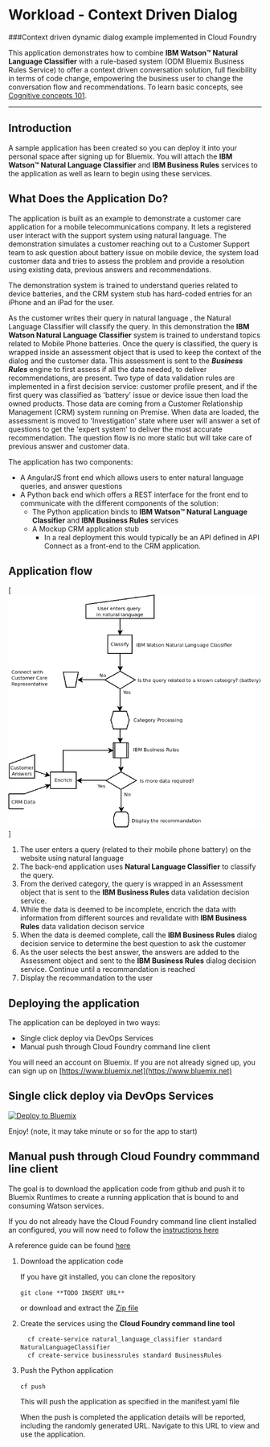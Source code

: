 # Workload - Context Driven Dialog


###Context driven dynamic dialog example implemented in Cloud Foundry

This application demonstrates how to combine **IBM Watson™ Natural Language Classifier** with a rule-based system (ODM Bluemix Business Rules Service) to offer a context driven conversation solution, full flexibility in terms of code change, empowering the business user to change the conversation flow and recommendations. To learn basic concepts, see [Cognitive concepts 101](https://developer.ibm.com/cloudarchitecture/docs/cognitive-concepts-101/).


----


## Introduction

A sample application has been created so you can deploy it into your personal space 
after signing up for Bluemix. You will attach the **IBM Watson™ Natural Language Classifier** and 
**IBM Business Rules** services to the application as well as learn to begin using these services.

## What Does the Application Do?

The application is built as an example to demonstrate a customer care application for a mobile telecommunications company. It lets a registered user interact with the support system using natural language. 
The demonstration simulates a customer reaching out to a Customer Support team to ask question about battery issue on mobile device, the system load customer data and tries to assess 
the problem and provide a resolution using existing data, previous answers and recommendations. 

The demonstration system is trained to understand queries related to device batteries, and the CRM system stub has hard-coded entries for an iPhone and an iPad for the user.




As the customer writes their query in natural language , the Natural Language Classifier will classify the query. In this demonstration the **IBM Watson Natural Language Classifier** system
is trained to understand topics related to Mobile Phone batteries. Once the query is classified, the query is wrapped inside an assessment object that is used
to keep the context of the dialog and the customer data. This assessment is sent to the ***Business Rules*** engine to first assess if all the data needed, to deliver recommendations, are
present. Two type of data validation rules are implemented in a first decision service: customer profile present, and if the first query was classified as 'battery' issue
or device issue then load the owned products. Those data are coming from a Customer Relationship Management (CRM) system running on Premise. 
When data are loaded, the assessment is moved to 'Investigation' state where user will answer a set of questions to get the 'expert system' to deliver the most accurate recommendation.
The question flow is no more static but will take care of previous answer and customer data. 


The application has two components:
- A AngularJS front end which allows users to enter natural language queries, and answer questions
- A Python back end which offers a REST interface for the front end to communicate with the different components of the solution:
    * The Python application binds to **IBM Watson™ Natural Language Classifier** and **IBM Business Rules** services
    * A Mockup CRM application stub
       * In a real deployment this would typically be an API defined in API Connect as a front-end to the CRM application.
       
       

## Application flow
[![Process flow](ProcessFlow.png)]


1. The user enters a query (related to their mobile phone battery) on the website using natural language
2. The back-end application uses **Natural Language Classifier** to classify the query. 
3. From the derived category, the query is wrapped in an Assessment object that is sent to the **IBM Business Rules** data validation decision service.
4. While the data is deemed to be incomplete, encrich the data with information from different sources and revalidate with **IBM Business Rules** data validation decison service
5. When the data is deemed complete, call the **IBM Business Rules** dialog decision service to determine the best question to ask the customer
6. As the user selects the best answer, the answers are added to the Assessment object and sent to the **IBM Business Rules** dialog decision service.  Continue until a recommandation is reached
7. Display the recommandation to the user


## Deploying the application
The application can be deployed in two ways:

- Single click deploy via DevOps Services
- Manual push through Cloud Foundry command line client


You will need an account on Bluemix. If you are not already signed up, you can sign up on [https://www.bluemix.net](https://www.bluemix.net)


## Single click deploy via DevOps Services

[![Deploy to Bluemix](https://console.ng.bluemix.net/devops/graphics/create_toolchain_button.png)](https://console.ng.bluemix.net/devops/setup/deploy/?repository=https%3A//github.com/hassenius/context-driven-dialog)

Enjoy! (note, it may take minute or so for the app to start)


## Manual push through Cloud Foundry commmand line client

The goal is to download the application code from github and push it to Bluemix Runtimes to create a running
application that is bound to and consuming Watson services.

If you do not already have the Cloud Foundry command line client installed an configured, you will now need to 
follow the [instructions here](https://github.com/cloudfoundry/cli)

A reference guide can be found [here](https://new-console.ng.bluemix.net/docs/cli/reference/cfcommands/index.html)



1. Download the application code

     If you have git installed, you can clone the repository

     ```git clone **TODO INSERT URL**```

     or download and extract the [Zip file](https://github.com/hassenius/docs/archive/master.zip)
     
1. Create the services using the **Cloud Foundry command line tool** 

     ```
       cf create-service natural_language_classifier standard NaturalLanguageClassifier
       cf create-service businessrules standard BusinessRules
     ```

     
1. Push the Python application

     ```cf push```

     This will push the application as specified in the manifest.yaml file
     
     When the push is completed the application details will be reported, including the randomly generated URL. 
     Navigate to this URL to view and use the application.
     
